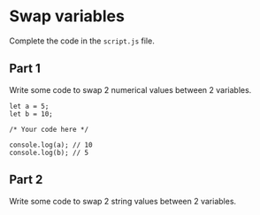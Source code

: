 # Swap variables

Complete the code in the `script.js` file.

## Part 1

Write some code to swap 2 numerical values between 2 variables.

```
let a = 5;
let b = 10;

/* Your code here */

console.log(a); // 10
console.log(b); // 5
```

## Part 2

Write some code to swap 2 string values between 2 variables.
